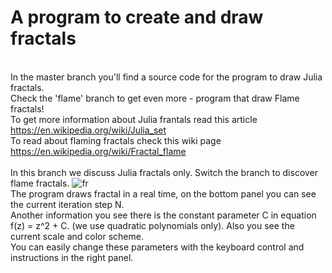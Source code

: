 # A program to create and draw fractals
<br>In the master branch you'll find a source code for the program to draw Julia fractals.<br/>
Check the 'flame' branch to get even more - program that draw Flame fractals!
<br> To get more information about Julia frantals read this article https://en.wikipedia.org/wiki/Julia_set</br>
To read about flaming fractals check this wiki page https://en.wikipedia.org/wiki/Fractal_flame
<br><br/>
In this branch we discuss Julia fractals only. Switch the branch to discover flame fractals.
![fr](https://user-images.githubusercontent.com/50684862/64082241-98510f80-cd14-11e9-939c-7a7381e663c8.png)
<br> The program draws fractal in a real time, on the bottom panel you can see the current iteration step N.</br>
Another information you see there is the constant parameter C in equation f(z) = z^2 + C. (we use quadratic polynomials only). Also you see the current scale and color scheme.
<br>You can easily change these parameters with the keyboard control and instructions in the right panel.
